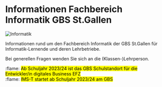 # Informationen Fachbereich Informatik GBS St.Gallen

![Informatik](https://res.cloudinary.com/luggs/image/upload/c_fill,w_1200,h_400,f_auto,q_auto/v1621579550/GBS/gbssg_Informatiker_20150528_27.jpg)

Informationen rund um den Fachbereich Informatik der GBS St.Gallen für Informatik-Lernende und deren Lehrbetriebe. 

Bei generellen Fragen wenden Sie sich an die (Klassen-)Lehrperson.

:flame: <mark>Ab Schuljahr 2023/24 ist das GBS Schulstandort für die Entwickler/in digitales Business EFZ</mark><br>
:flame: <mark>IMS-T startet ab Schuljahr 2023/24 am GBS</mark>



